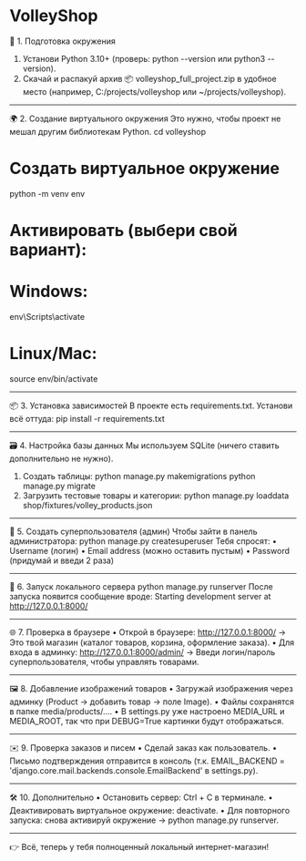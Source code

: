 # VolleyShop
🔧 1. Подготовка окружения
1.	Установи Python 3.10+ (проверь: python --version или python3 --version).
2.	Скачай и распакуй архив 📦 volleyshop_full_project.zip в удобное место (например, C:/projects/volleyshop или ~/projects/volleyshop).
________________________________________
🌍 2. Создание виртуального окружения
Это нужно, чтобы проект не мешал другим библиотекам Python.
cd volleyshop

# Создать виртуальное окружение
python -m venv env

# Активировать (выбери свой вариант):
# Windows:
env\Scripts\activate
# Linux/Mac:
source env/bin/activate
________________________________________
📦 3. Установка зависимостей
В проекте есть requirements.txt. Установи всё оттуда:
pip install -r requirements.txt
________________________________________
🗃 4. Настройка базы данных
Мы используем SQLite (ничего ставить дополнительно не нужно).
1.	Создать таблицы:
python manage.py makemigrations
python manage.py migrate
2.	Загрузить тестовые товары и категории:
python manage.py loaddata shop/fixtures/volley_products.json
________________________________________
👤 5. Создать суперпользователя (админ)
Чтобы зайти в панель администратора:
python manage.py createsuperuser
Тебя спросят:
•	Username (логин)
•	Email address (можно оставить пустым)
•	Password (придумай и введи 2 раза)
________________________________________
🚀 6. Запуск локального сервера
python manage.py runserver
После запуска появится сообщение вроде:
Starting development server at http://127.0.0.1:8000/
________________________________________
🌐 7. Проверка в браузере
•	Открой в браузере: http://127.0.0.1:8000/
→ Это твой магазин (каталог товаров, корзина, оформление заказа).
•	Для входа в админку: http://127.0.0.1:8000/admin/
→ Введи логин/пароль суперпользователя, чтобы управлять товарами.
________________________________________
🖼 8. Добавление изображений товаров
•	Загружай изображения через админку (Product → добавить товар → поле Image).
•	Файлы сохранятся в папке media/products/....
•	В settings.py уже настроено MEDIA_URL и MEDIA_ROOT, так что при DEBUG=True картинки будут отображаться.
________________________________________
✉️ 9. Проверка заказов и писем
•	Сделай заказ как пользователь.
•	Письмо подтверждения отправится в консоль (т.к. EMAIL_BACKEND = 'django.core.mail.backends.console.EmailBackend' в settings.py).
________________________________________
🛠 10. Дополнительно
•	Остановить сервер: Ctrl + C в терминале.
•	Деактивировать виртуальное окружение: deactivate.
•	Для повторного запуска: снова активируй окружение → python manage.py runserver.
________________________________________
👉 Всё, теперь у тебя полноценный локальный интернет-магазин!

